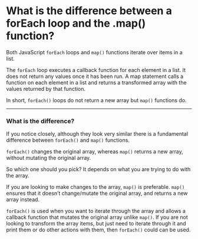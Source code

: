 # What is the difference between a forEach loop and the .map() function?
Both JavaScript ```forEach``` loops and ```map()``` functions iterate over items in a list.

The ```forEach``` loop executes a callback function for each element in a list. It does not return any values once it has been run. A map statement calls a function on each element in a list and returns a transformed array with the values returned by that function.

In short, ```forEach()``` loops do not return a new array but ```map()``` functions do.

***

### What is the difference?
If you notice closely, although they look very similar there is a fundamental difference between ```forEach()``` and ```map()``` functions.

```forEach()``` changes the original array, whereas ```map()``` returns a new array, without mutating the original array.

So which one should you pick? It depends on what you are trying to do with the array.

If you are looking to make changes to the array, ```map()``` is preferable. ```map()``` ensures that it doesn’t change/mutate the original array, and returns a new array instead.

```forEach()``` is used when you want to iterate through the array and allows a callback function that mutates the original array unlike ```map()```. If you are not looking to transform the array items, but just need to iterate through it and print them or do other actions with them, then ```forEach()``` could can be used.
